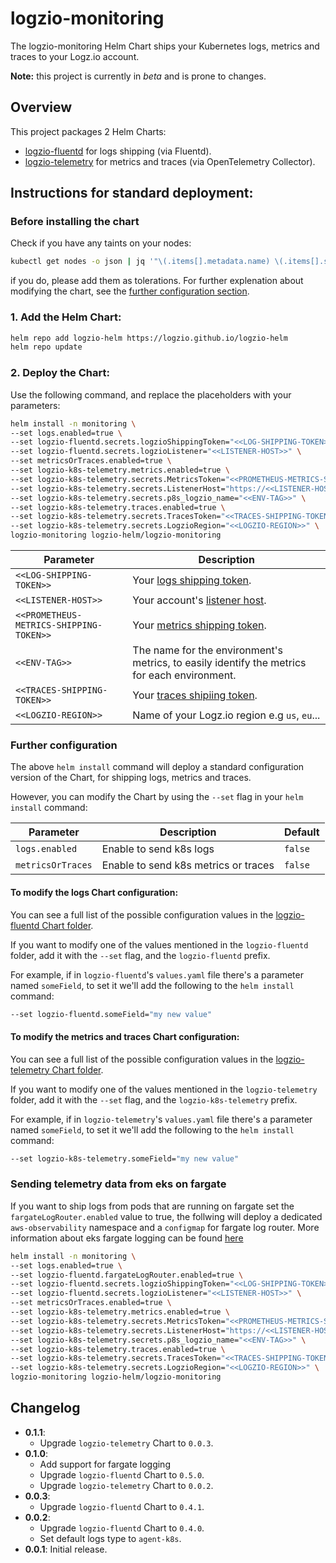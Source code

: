 # logzio-monitoring

The logzio-monitoring Helm Chart ships your Kubernetes logs, metrics and traces to your Logz.io account.

**Note:** this project is currently in *beta* and is prone to changes.

## Overview

This project packages 2 Helm Charts:
- [logzio-fluentd](https://github.com/logzio/logzio-helm/tree/master/charts/fluentd) for logs shipping (via Fluentd).
- [logzio-telemetry](https://github.com/logzio/logzio-helm/tree/master/charts/logzio-telemetry) for metrics and traces (via OpenTelemetry Collector).

## Instructions for standard deployment:

### Before installing the chart
Check if you have any taints on your nodes:

```sh
kubectl get nodes -o json | jq '"\(.items[].metadata.name) \(.items[].spec.taints)"'
```

if you do, please add them as tolerations. For further explenation about modifying the chart, see the [further configuration section](#Further-configuration).


### 1. Add the Helm Chart:

```sh
helm repo add logzio-helm https://logzio.github.io/logzio-helm
helm repo update
```

### 2. Deploy the Chart:

Use the following command, and replace the placeholders with your parameters:

```sh
helm install -n monitoring \
--set logs.enabled=true \
--set logzio-fluentd.secrets.logzioShippingToken="<<LOG-SHIPPING-TOKEN>>" \
--set logzio-fluentd.secrets.logzioListener="<<LISTENER-HOST>>" \
--set metricsOrTraces.enabled=true \
--set logzio-k8s-telemetry.metrics.enabled=true \
--set logzio-k8s-telemetry.secrets.MetricsToken="<<PROMETHEUS-METRICS-SHIPPING-TOKEN>>" \
--set logzio-k8s-telemetry.secrets.ListenerHost="https://<<LISTENER-HOST>>:8053" \
--set logzio-k8s-telemetry.secrets.p8s_logzio_name="<<ENV-TAG>>" \
--set logzio-k8s-telemetry.traces.enabled=true \
--set logzio-k8s-telemetry.secrets.TracesToken="<<TRACES-SHIPPING-TOKEN>>" \
--set logzio-k8s-telemetry.secrets.LogzioRegion="<<LOGZIO-REGION>>" \
logzio-monitoring logzio-helm/logzio-monitoring
```

| Parameter | Description |
| --- | --- |
| `<<LOG-SHIPPING-TOKEN>>` | Your [logs shipping token](https://app.logz.io/#/dashboard/settings/general). |
| `<<LISTENER-HOST>>` | Your account's [listener host](https://app.logz.io/#/dashboard/settings/manage-tokens/data-shipping?product=logs). |
| `<<PROMETHEUS-METRICS-SHIPPING-TOKEN>>` | Your [metrics shipping token](https://app.logz.io/#/dashboard/settings/manage-tokens/data-shipping). |
| `<<ENV-TAG>>` | The name for the environment's metrics, to easily identify the metrics for each environment. |
| `<<TRACES-SHIPPING-TOKEN>>` | Your [traces shipiing token](https://app.logz.io/#/dashboard/settings/manage-tokens/data-shipping). |
| `<<LOGZIO-REGION>>` | Name of your Logz.io region e.g `us`, `eu`... |


### Further configuration

The above `helm install` command will deploy a standard configuration version of the Chart, for shipping logs, metrics and traces.

However, you can modify the Chart by using the `--set` flag in your `helm install` command:

| Parameter	| Description | Default |
| --- | --- | --- |
| `logs.enabled` | Enable to send k8s logs | `false` |
| `metricsOrTraces` | Enable to send k8s metrics or traces | `false` |

#### To modify the logs Chart configuration:

You can see a full list of the possible configuration values in the [logzio-fluentd Chart folder](https://github.com/logzio/logzio-helm/tree/master/charts/fluentd#configuration).

If you want to modify one of the values mentioned in the `logzio-fluentd` folder, add it with the `--set` flag, and the `logzio-fluentd` prefix.

For example, if in `logzio-fluentd`'s `values.yaml` file there's a parameter named `someField`, to set it we'll add the following to the `helm install` command:

```sh
--set logzio-fluentd.someField="my new value"
```

#### To modify the metrics and traces Chart configuration:

You can see a full list of the possible configuration values in the [logzio-telemetry Chart folder](https://github.com/logzio/logzio-helm/tree/master/charts/logzio-telemetry).

If you want to modify one of the values mentioned in the `logzio-telemetry` folder, add it with the `--set` flag, and the `logzio-k8s-telemetry` prefix.

For example, if in `logzio-telemetry`'s `values.yaml` file there's a parameter named `someField`, to set it we'll add the following to the `helm install` command:

```sh
--set logzio-k8s-telemetry.someField="my new value"
```

### Sending telemetry data from eks on fargate

If you want to ship logs from pods that are running on fargate set the `fargateLogRouter.enabled` value to true, the follwing will deploy a dedicated `aws-observability` namespace and a `configmap` for fargate log router. More information about eks fargate logging can be found [here](https://docs.aws.amazon.com/eks/latest/userguide/fargate-logging.html)
```sh
helm install -n monitoring \
--set logs.enabled=true \
--set logzio-fluentd.fargateLogRouter.enabled=true \
--set logzio-fluentd.secrets.logzioShippingToken="<<LOG-SHIPPING-TOKEN>>" \
--set logzio-fluentd.secrets.logzioListener="<<LISTENER-HOST>>" \
--set metricsOrTraces.enabled=true \
--set logzio-k8s-telemetry.metrics.enabled=true \
--set logzio-k8s-telemetry.secrets.MetricsToken="<<PROMETHEUS-METRICS-SHIPPING-TOKEN>>" \
--set logzio-k8s-telemetry.secrets.ListenerHost="https://<<LISTENER-HOST>>:8053" \
--set logzio-k8s-telemetry.secrets.p8s_logzio_name="<<ENV-TAG>>" \
--set logzio-k8s-telemetry.traces.enabled=true \
--set logzio-k8s-telemetry.secrets.TracesToken="<<TRACES-SHIPPING-TOKEN>>" \
--set logzio-k8s-telemetry.secrets.LogzioRegion="<<LOGZIO-REGION>>" \
logzio-monitoring logzio-helm/logzio-monitoring
```

## Changelog
- **0.1.1**:
	- Upgrade `logzio-telemetry` Chart to `0.0.3`.
- **0.1.0**:
	- Add support for fargate logging
	- Upgrade `logzio-fluentd` Chart to `0.5.0`.
	- Upgrade `logzio-telemetry` Chart to `0.0.2`.
- **0.0.3**:
	- Upgrade `logzio-fluentd` Chart to `0.4.1`.
- **0.0.2**:
	- Upgrade `logzio-fluentd` Chart to `0.4.0`.
	- Set default logs type to `agent-k8s`.
- **0.0.1**: Initial release.
